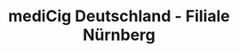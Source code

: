 ---
title: "mediCig Deutschland - Filiale Nürnberg"
url: /nuernberg/medicig-deutschland-filiale-nuernberg/
shop: E-Zigaretten
---